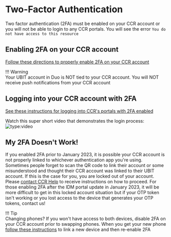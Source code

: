 # Two-Factor Authentication

Two factor authentication (2FA) must be enabled on your CCR account or you will not be able to login to any CCR portals.  You will see the error `You do not have access to this resource`

## Enabling 2FA on your CCR account  
[Follow these directions to properly enable 2FA on your CCR account](portals/idm.md#enabling-two-factor-authentication)

!!! Warning  
    Your UBIT account in Duo is NOT tied to your CCR account.  You will NOT receive push notifications from your CCR account  

## Logging into your CCR account with 2FA  

[See these instructions for logging into CCR's portals with 2FA enabled](portals/idm.md#logging-in-with-two-factor-authentication)

Watch this super short video that demonstrates the login process:  
![type:video](https://youtube.com/embed/g6hWYooFKWE)  

## My 2FA Doesn't Work!  

If you enabled 2FA prior to January 2023, it is possible your CCR account is not properly linked to whichever authentication app you're using.  Sometimes people forget to scan the QR code to link their account or some misunderstood and thought their CCR account was linked to their UBIT account.  If this is the case for you, you are locked out of your account.  Please [contact CCR Help](help.md) to receive instructions on how to proceed.  For those enabling 2FA after the IDM portal update in January 2023, it will be more difficult to get in this locked account situation but if your OTP token isn't working or you lost access to the device that generates your OTP tokens, contact us!

!!! Tip  
    Changing phones? If you won't have access to both devices, disable 2FA on your CCR account prior to swapping phones. When you get your new phone [follow these instructions](portals/idm.md#managing-tokens-for-devices) to link a new device and then re-enable 2FA  

